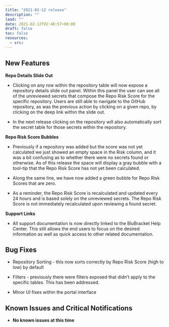 ```yaml
---
title: "2021-02-12 release"
description: ""
lead: ""
date: 2021-02-12T02:48:57+00:00
draft: false
toc: false
resources:
  - src:
---
```


**New Features**
----------------

**Repo Details Slide Out**

* Clicking on any row within the repository table will now expose a repository details slide out panel. Within this panel the user can see all of the unreviewed secrets that compose the Repo Risk Score for the specific repository. Users are still able to navigate to the GitHub repository, as was the previous action by clicking on a given repo, by clicking on the deep link within the slide out.

* In the next release clicking on the repository will also automatically sort the secret table for those secrets within the repository.


**Repo Risk Score Bubbles**

* Previously if a repository was added but the score was not yet calculated we just showed an empty space in the Risk column, and it was a bit confusing as to whether there were no secrets found or otherwise. As of this release the space will display a gray bubble with a tool-tip that the Repo Risk Score has not yet been calculated.

* Along the same line, we have now added a green bubble for Repo Risk Scores that are zero.

* As a reminder, the Repo Risk Score is recalculated and updated every 24 hours and is based solely on the unreviewed secrets. The Repo Risk Score is not immediately recalculated upon reviewing a found secret.


**Support Links**

* All support documentation is now directly linked to the BluBracket Help Center. This still allows the end users to focus on the desired information as well as quick access to other related documentation.


**Bug Fixes**
-------------

* Repository Sorting - this now sorts correctly by Repo Risk Score (high to low) by default

* Filters - previously there were filters exposed that didn’t apply to the specific tables. This has been addressed.

* Minor UI fixes within the portal interface


**Known Issues and Critical Notifications**
-------------------------------------------

* **No known issues at this time**
